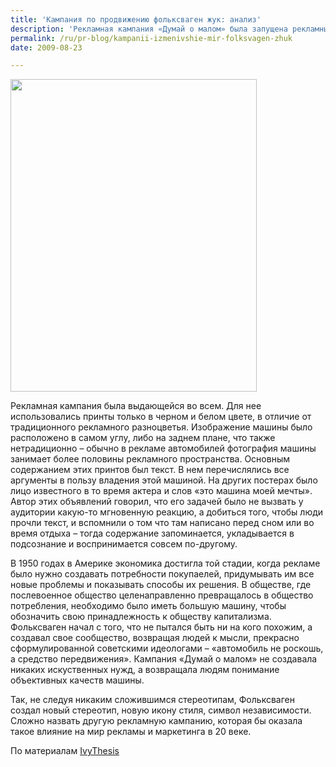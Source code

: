 ```yaml
---
title: 'Кампания по продвижению фольксваген жук: анализ'
description: 'Рекламная кампания «Думай о малом» была запущена рекламным агентством DDB для компании Фольксваген в 1960-х годах. Аудиторией этой кампании были «люди страны, в которой размер имеет значение».'
permalink: /ru/pr-blog/kampanii-izmenivshie-mir-folksvagen-zhuk
date: 2009-08-23

---
```


<img src="{{ site.assets }}/upload/1515044711_5f1c717936.jpg" alt=""  width="394" height="500">
<p>Рекламная кампания была выдающейся во всем. Для нее использовались принты только в черном и белом цвете, в отличие от традиционного рекламного разноцветья. Изображение машины было расположено в самом углу, либо на заднем плане, что также нетрадиционно – обычно в рекламе автомобилей фотография машины занимает более половины рекламного пространства. Основным содержанием этих принтов был текст. В нем перечислялись все аргументы в пользу владения этой машиной. На других постерах было лицо известного в то время актера и слов «это машина моей мечты». Автор этих объявлений говорил, что его задачей было не вызвать у аудитории какую-то мгновенную реакцию, а добиться того, чтобы люди прочли текст, и вспомнили о том что там написано перед сном или во время отдыха – тогда содержание запоминается, укладывается в подсознание и воспринимается совсем по-другому.</p>
<p>В 1950 годах в Америке экономика достигла той стадии, когда рекламе было нужно создавать потребности покупаелей, придумывать им все новые проблемы и показывать способы их решения. В обществе, где послевоенное общество целенаправленно превращалось в общество потребления, необходимо было иметь большую машину, чтобы обозначить свою принадлежность к обществу капитализма. Фольксваген начал с того, что не пытался быть ни на кого похожим, а создавал свое сообщество, возвращая людей к мысли, прекрасно сформулированной советскими идеологами – «автомобиль не роскошь, а средство передвижения». Кампания «Думай о малом» не создавала никаких искуственных нужд, а возвращала людям понимание объективных качеств машины. </p>
<p>Так, не следуя никаким сложившимся стереотипам, Фольксваген создал новый стереотип, новую икону стиля, символ независимости. Сложно назвать другую рекламную кампанию, которая бы оказала такое влияние на мир рекламы и маркетинга в 20 веке.</p>
<p>По материалам <a href="http://ivythesis.typepad.com/term_paper_topics/2009/08/advertising-campaign.html">IvyThesis</a></p>


